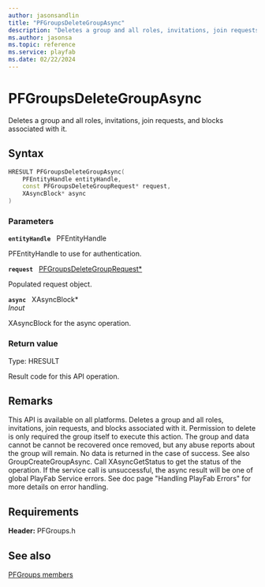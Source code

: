 ```yaml
---
author: jasonsandlin
title: "PFGroupsDeleteGroupAsync"
description: "Deletes a group and all roles, invitations, join requests, and blocks associated with it."
ms.author: jasonsa
ms.topic: reference
ms.service: playfab
ms.date: 02/22/2024
---
```


# PFGroupsDeleteGroupAsync  

Deletes a group and all roles, invitations, join requests, and blocks associated with it.  

## Syntax  
  
```cpp
HRESULT PFGroupsDeleteGroupAsync(  
    PFEntityHandle entityHandle,  
    const PFGroupsDeleteGroupRequest* request,  
    XAsyncBlock* async  
)  
```  
  
### Parameters  
  
**`entityHandle`** &nbsp; PFEntityHandle  
  
PFEntityHandle to use for authentication.  
  
**`request`** &nbsp; [PFGroupsDeleteGroupRequest*](../../pfgroupstypes/structs/pfgroupsdeletegrouprequest.md)  
  
Populated request object.  
  
**`async`** &nbsp; XAsyncBlock*  
*_Inout_*  
  
XAsyncBlock for the async operation.  
  
  
### Return value
Type: HRESULT
  
Result code for this API operation.
  
## Remarks  
  
This API is available on all platforms. Deletes a group and all roles, invitations, join requests, and blocks associated with it. Permission to delete is only required the group itself to execute this action. The group and data cannot be cannot be recovered once removed, but any abuse reports about the group will remain. No data is returned in the case of success. See also GroupCreateGroupAsync. Call XAsyncGetStatus to get the status of the operation. If the service call is unsuccessful, the async result will be one of global PlayFab Service errors. See doc page "Handling PlayFab Errors" for more details on error handling.
  
## Requirements  
  
**Header:** PFGroups.h
  
## See also  
[PFGroups members](../pfgroups_members.md)  

  
  
